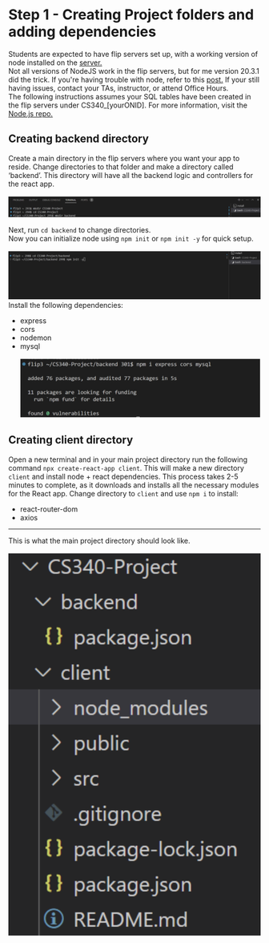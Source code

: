 # Step 1 - Creating Project folders and adding dependencies
Students are expected to have flip servers set up, with a working version of node installed on the [server.](https://github.com/osu-cs340-ecampus/nodejs-starter-app) <br>
Not all versions of NodeJS work in the flip servers, but for me version 20.3.1 did the trick. If you're having trouble with node, refer to this [post.](https://github.com/scott5Tots/react-starter-app/blob/main/Step%201/assets/node_version.png) If your still having issues, contact your TAs, instructor, or attend Office Hours. <br>
The following instructions assumes your SQL tables have been created in the flip servers under CS340_[yourONID]. For more information, visit the [Node.js repo.](https://github.com/osu-cs340-ecampus/nodejs-starter-app/tree/main/Step%202%20-%20Loading%20Data%20into%20the%20Database)

## Creating backend directory
Create a main directory in the flip servers where you want your app to reside. Change directories to that folder and make a directory called ‘backend’. This directory will have all the backend logic and controllers for the react app. <br><br>
![Create backend directory](https://github.com/scott5Tots/react-starter-app/blob/main/Step%201/assets/Backend-dir.png) <br>

Next, run `cd backend` to change directories. <br>
Now you can initialize node using ```npm init``` or ```npm init -y``` for quick setup. <br><br>
![npm init](https://github.com/scott5Tots/react-starter-app/blob/main/Step%201/assets/Backend-init.png) <br>
Install the following dependencies:
* express
* cors
* nodemon
* mysql <br><br>
![install dependencies](https://github.com/scott5Tots/react-starter-app/blob/main/Step%201/assets/Backend-dep.png) <br>
## Creating client directory
Open a new terminal and in your main project directory run the following command ```npx create-react-app client```. This will make a new directory `client` and install node + react dependencies. This process takes 2-5 minutes to complete, as it downloads and installs all the necessary modules for the React app. Change directory to `client` and use `npm i` to install:
* react-router-dom
* axios
---
This is what the main project directory should look like. <br><br>
![Directory overview](https://github.com/scott5Tots/react-starter-app/blob/main/Step%201/assets/Main-dir.png)
